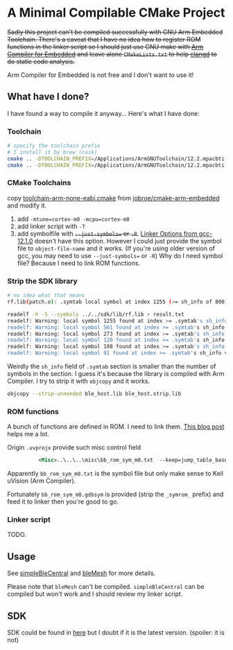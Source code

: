 # A Minimal Compilable CMake Project

~~Sadly this project can't be compiled successfully with GNU Arm Embedded
Toolchain. There's a caveat that I have no idea how to register ROM
functions in the linker script so I should just use GNU make with [Arm Compiler for Embedded](https://developer.arm.com/Tools%20and%20Software/Arm%20Compiler%20for%20Embedded)
and leave alone `CMakeLists.txt` to help [clangd](https://clangd.llvm.org) to do static code analysis.~~

Arm Compiler for Embedded is not free and I don't want to use it!

## What have I done?

I have found a way to compile it anyway... Here's what I have done:

### Toolchain


```bash
# specify the toolchain prefix
# I install it by brew (cask)
cmake .. -DTOOLCHAIN_PREFIX=/Applications/ArmGNUToolchain/12.2.mpacbti-rel1/arm-none-eabi/
cmake .. -DTOOLCHAIN_PREFIX=/Applications/ArmGNUToolchain/12.2.mpacbti-rel1/arm-none-eabi/ -DCMAKE_BUILD_TYPE=Release
```

### CMake Toolchains

copy [toolchain-arm-none-eabi.cmake](https://github.com/jobroe/cmake-arm-embedded/blob/master/toolchain-arm-none-eabi.cmake) from [jobroe/cmake-arm-embedded](https://github.com/jobroe/cmake-arm-embedded/) and modify it.

1. add `-mtune=cortex-m0 -mcpu=cortex-m0`
1. add linker script with `-T`
1. add symbolfile with ~~`--just-symbols=` or `-R`~~. [Linker Options from gcc-12.1.0](https://gcc.gnu.org/onlinedocs/gcc-12.1.0/gcc/Link-Options.html) doesn't have this option. However I could just provide the symbol file to `object-file-name` and it works. (If you're using older version of gcc, you may need to use `--just-symbols=` or `-R`) Why do I need symbol file? Because I need to link ROM functions.


### Strip the SDK library

```bash
# no idea what that means
rf.lib(patch.o): .symtab local symbol at index 1255 (>= sh_info of 800)

readelf -h -S --symbols ../../sdk/lib/rf.lib > result.txt
readelf: Warning: local symbol 1255 found at index >= .symtab's sh_info value of 800
readelf: Warning: local symbol 561 found at index >= .symtab's sh_info value of 303
readelf: Warning: local symbol 273 found at index >= .symtab's sh_info value of 177
readelf: Warning: local symbol 120 found at index >= .symtab's sh_info value of 92
readelf: Warning: local symbol 108 found at index >= .symtab's sh_info value of 82
readelf: Warning: local symbol 91 found at index >= .symtab's sh_info value of 69
```

Weirdly the `sh_info` field of `.symtab` section is smaller than the number of symbols in the section. 
I guess it's because the library is compiled with Arm Compiler. 
I try to strip it with `objcopy` and it works. 

```bash
objcopy --strip-unneeded ble_host.lib ble_host.strip.lib
```

### ROM functions

A bunch of functions are defined in ROM. I need to link them. [This blog post](https://mcuoneclipse.com/2022/06/21/tutorial-creating-and-using-rom-libraries-with-gnu-build-tools/) helps me a lot. 

Origin `.uvprojx` provide such misc control field

```xml
          <Misc>..\..\..\misc\bb_rom_sym_m0.txt  --keep=jump_table_base  --keep=global_config</Misc>
```

Apparently `bb_rom_sym_m0.txt` is the symbol file but only make sense to Keil uVision (Arm Compiler).

Fortunately `bb_rom_sym_m0.gdbsym` is provided (strip the `_symrom_` prefix) and feed it to linker then you're good to go.

### Linker script

TODO. 

## Usage

See [simpleBleCentral](simpleBleCentral) and [bleMesh](bleMesh) for more details.

Please note that `bleMesh` can't be compiled. `simpleBleCentral` can be compiled but won't work and I should review my
linker script. 

## SDK

SDK could be found in [here](https://github.com/17HXX/BLE5_ST17H66) but I doubt if it is the latest version.
(spoiler: it is not)
